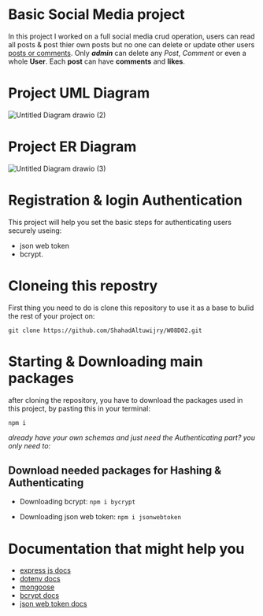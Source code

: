 
# Basic Social Media project
In this project I worked on a full social media crud operation, users can read all posts & post thier own posts but no one can delete or update other users <ins>posts or comments</ins>.
Only ***admin*** can delete any *Post*, *Comment* or even a whole **User**.
Each **post** can have **comments** and **likes**.

# Project UML Diagram
![Untitled Diagram drawio (2)](https://user-images.githubusercontent.com/92247858/145268047-90cf6ced-3125-4789-b701-aa4ba8db90d3.png)

# Project ER Diagram
![Untitled Diagram drawio (3)](https://user-images.githubusercontent.com/92247858/145247446-0b9d99a2-7b22-4857-9af6-34ef4f4c0374.png)


# Registration & login Authentication

This project will help you set the basic steps for authenticating users securely useing:
- json web token
- bcrypt.

# Cloneing this repostry

First thing you need to do is clone this repository to use it as a base to bulid the rest of your project on:

`git clone https://github.com/ShahadAltuwijry/W08D02.git`

# Starting & Downloading main packages

after cloning the repository, you have to download the packages used in this project, by pasting this in your terminal:

`npm i `

_already have your own schemas and just need the Authenticating part? you only need to:_

## Download needed packages for Hashing & Authenticating

- Downloading bcrypt:
  `npm i bycrypt`

- Downloading json web token:
  `npm i jsonwebtoken`

# Documentation that might help you

- [express js docs](https://expressjs.com/)
- [dotenv docs](https://www.npmjs.com/package/dotenv)
- [mongoose ](https://www.npmjs.com/package/mongoose)
- [bcrypt docs](https://www.npmjs.com/package/bcrypt)
- [json web token docs](https://www.npmjs.com/package/jsonwebtoken)


